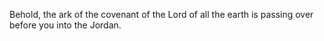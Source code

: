 Behold, the ark of the covenant of the Lord of all the earth is passing over before you into the Jordan.
